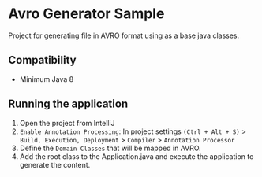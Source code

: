 # Avro Generator Sample
Project for generating file in AVRO format using as a base java classes.

## Compatibility
- Minimum Java 8

## Running the application
1. Open the project from IntelliJ
2. `Enable Annotation Processing`: In project settings `(Ctrl + Alt + S)` > `Build, Execution, Deployment` > `Compiler` > `Annotation Processor`
3. Define the `Domain Classes` that will be mapped in AVRO.
4. Add the root class to the Application.java and execute the application to generate the content. 